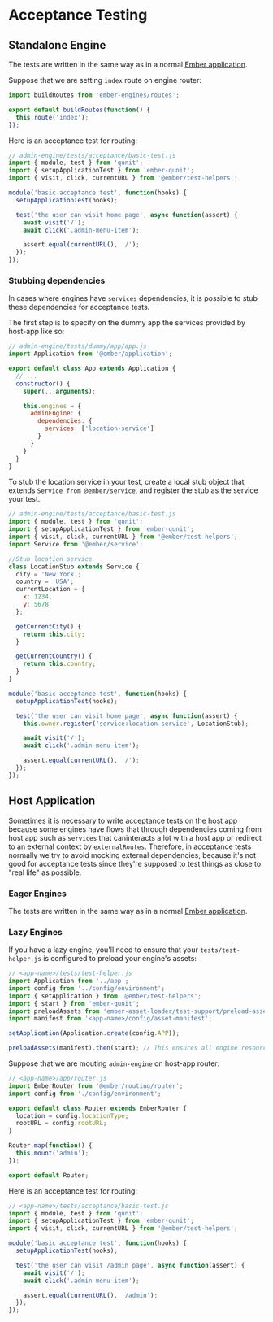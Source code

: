 # Acceptance Testing

## Standalone Engine

The tests are written in the same way as in a normal [Ember application](https://guides.emberjs.com/release/testing/testing-application/).

Suppose that we are setting `index` route on engine router:

```js
import buildRoutes from 'ember-engines/routes';

export default buildRoutes(function() {
  this.route('index');
});
```

Here is an acceptance test for routing:

```js
// admin-engine/tests/acceptance/basic-test.js
import { module, test } from 'qunit';
import { setupApplicationTest } from 'ember-qunit';
import { visit, click, currentURL } from '@ember/test-helpers';

module('basic acceptance test', function(hooks) {
  setupApplicationTest(hooks);

  test('the user can visit home page', async function(assert) {
    await visit('/');
    await click('.admin-menu-item');

    assert.equal(currentURL(), '/');
  });
});
```

### Stubbing dependencies

In cases where engines have `services` dependencies, it is possible to stub these dependencies for acceptance tests. 

The first step is to specify on the dummy app the services provided by host-app like so:


```js
// admin-engine/tests/dummy/app/app.js
import Application from '@ember/application';

export default class App extends Application {
  // ...
  constructor() {
    super(...arguments);

    this.engines = {
      adminEngine: {
        dependencies: {
          services: ['location-service']
        }
      }
    }
  }
}
```
To stub the location service in your test, create a local stub object that extends `Service from @ember/service`, and register the stub as the service your test.

```js
// admin-engine/tests/acceptance/basic-test.js
import { module, test } from 'qunit';
import { setupApplicationTest } from 'ember-qunit';
import { visit, click, currentURL } from '@ember/test-helpers';
import Service from '@ember/service';

//Stub location service
class LocationStub extends Service {
  city = 'New York';
  country = 'USA';
  currentLocation = {
    x: 1234,
    y: 5678
  };

  getCurrentCity() {
    return this.city;
  }

  getCurrentCountry() {
    return this.country;
  }
}

module('basic acceptance test', function(hooks) {
  setupApplicationTest(hooks);

  test('the user can visit home page', async function(assert) {
    this.owner.register('service:location-service', LocationStub);

    await visit('/');
    await click('.admin-menu-item');

    assert.equal(currentURL(), '/');
  });
});
```

## Host Application

Sometimes it is necessary to write acceptance tests on the host app because some engines have flows that through dependencies coming from host app such as `services` that caninteracts a lot with a host app or redirect to an external context by `externalRoutes`. Therefore, in acceptance tests normally we try to avoid mocking external dependencies, because it's not good for acceptance tests since they're supposed to test things as close to "real life" as possible.

### Eager Engines

The tests are written in the same way as in a normal [Ember application](https://guides.emberjs.com/release/testing/testing-application/).

### Lazy Engines

If you have a lazy engine, you'll need to ensure that your `tests/test-helper.js` is configured to preload your engine's assets:

```js
// <app-name>/tests/test-helper.js
import Application from '../app';
import config from '../config/environment';
import { setApplication } from '@ember/test-helpers';
import { start } from 'ember-qunit';
import preloadAssets from 'ember-asset-loader/test-support/preload-assets';
import manifest from '<app-name>/config/asset-manifest';

setApplication(Application.create(config.APP));

preloadAssets(manifest).then(start); // This ensures all engine resources are loaded before the tests
```

Suppose that we are mouting `admin-engine` on host-app router:

```js
// <app-name>/app/router.js
import EmberRouter from '@ember/routing/router';
import config from './config/environment';

export default class Router extends EmberRouter {
  location = config.locationType;
  rootURL = config.rootURL;
}

Router.map(function() {
  this.mount('admin');
});

export default Router;
```

Here is an acceptance test for routing:

```js
// <app-name>/tests/acceptance/basic-test.js
import { module, test } from 'qunit';
import { setupApplicationTest } from 'ember-qunit';
import { visit, click, currentURL } from '@ember/test-helpers';

module('basic acceptance test', function(hooks) {
  setupApplicationTest(hooks);

  test('the user can visit /admin page', async function(assert) {
    await visit('/');
    await click('.admin-menu-item');

    assert.equal(currentURL(), '/admin');
  });
});
```